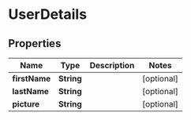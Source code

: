 

# UserDetails


## Properties

| Name | Type | Description | Notes |
|------------ | ------------- | ------------- | -------------|
|**firstName** | **String** |  |  [optional] |
|**lastName** | **String** |  |  [optional] |
|**picture** | **String** |  |  [optional] |



